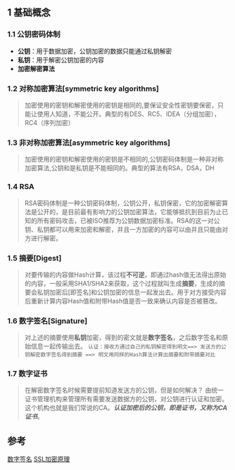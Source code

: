 ## 1 基础概念
### 1.1 公钥密码体制
> 
 - **公钥**：用于数据加密，公钥加密的数据只能通过私钥解密
 - **私钥**：用于解密公钥加密的内容
 - **加密解密算法** 
 
### 1.2 对称加密算法[symmetric key algorithms]
> 加密使用的密钥和解密使用的密钥是相同的,要保证安全性密钥要保密，只能让使用人知道，不能公开。典型的有DES、RC5、IDEA（分组加密），RC4（序列加密）

### 1.3 非对称加密算法[asymmetric key algorithms]
> 加密使用的密钥和解密使用的密钥是不相同的,公钥密码体制是一种非对称加密算法,公钥和是私钥是不能相同的。典型的算法有RSA，DSA，DH

### 1.4 RSA
> RSA密码体制是一种公钥密码体制，公钥公开，私钥保密，它的加密解密算法是公开的，是目前最有影响力的公钥加密算法，它能够抵抗到目前为止已知的所有密码攻击，已被ISO推荐为公钥数据加密标准。RSA的这一对公钥、私钥都可以用来加密和解密，并且一方加密的内容可以由并且只能由对方进行解密。

### 1.5 摘要[Digest]
> 对要传输的内容做Hash计算，该过程**不可逆**，即通过hash值无法得出原始的内容，一般采用SHA1/SHA2来获取，这个过程就叫生成**摘要**，生成的摘要会私钥加密后[即签名]和公钥加密的信息一起发出去。用于对方接受内容后重新计算内容Hash值和附带Hash值是否一致来确认内容是否被篡改。

### 1.6 数字签名[Signature]
> 对上述的摘要使用**私钥**加密，得到的密文就是**数字签名**，之后数字签名和原始信息一起传输出去。
`认证：接收方通过自己的私钥解密得到明文==> 发送方的公钥解密数字签名得到摘要 ==> 明文用同样的Hash算法计算出摘要和附带摘要对比` 

### 1.7 数字证书
> 在解密数字签名时候需要提前知道发送方的公钥，但是如何解决？ 由统一证书管理机构来管理所有需要发送数据方的公钥，对公钥进行认证和加密。这个机构也就是我们常说的CA。***认证加密后的公钥，即是证书，又称为CA证书***。 



## 参考
[数字签名](http://www.ruanyifeng.com/blog/2011/08/what_is_a_digital_signature.html)
[SSL加密原理](http://www.netadmin.com.tw/article_content.aspx?sn=1106140008)
